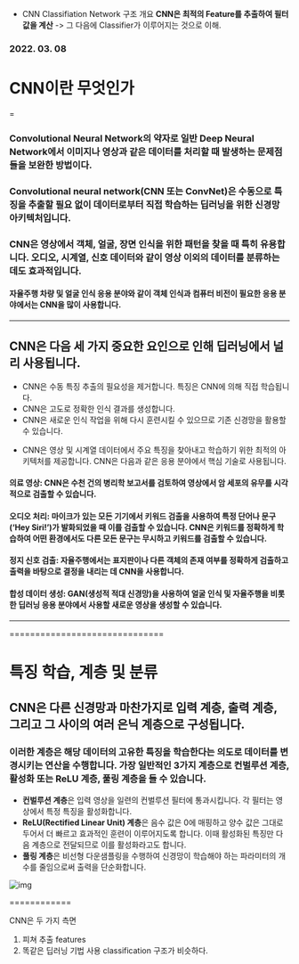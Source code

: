 * CNN Classifiation Network 구조 개요 
**CNN은 최적의 Feature를 추출하여 필터 값을 계산**
-> 그 다음에 Classifier가 이루어지는 것으로 이해. 

### 2022. 03. 08 
# CNN이란 무엇인가 
=
### Convolutional Neural Network의 약자로 일반 Deep Neural Network에서 이미지나 영상과 같은 데이터를 처리할 때 발생하는 문제점들을 보완한 방법이다. 

### Convolutional neural network(CNN 또는 ConvNet)은 수동으로 특징을 추출할 필요 없이 데이터로부터 직접 학습하는 딥러닝을 위한 신경망 아키텍처입니다.

### CNN은 영상에서 객체, 얼굴, 장면 인식을 위한 패턴을 찾을 때 특히 유용합니다. 오디오, 시계열, 신호 데이터와 같이 영상 이외의 데이터를 분류하는 데도 효과적입니다.

#### 자율주행 차량 및 얼굴 인식 응용 분야와 같이 객체 인식과 컴퓨터 비전이 필요한 응용 분야에서는 CNN을 많이 사용합니다.

------------------
## CNN은 다음 세 가지 중요한 요인으로 인해 딥러닝에서 널리 사용됩니다.

- CNN은 수동 특징 추출의 필요성을 제거합니다. 특징은 CNN에 의해 직접 학습됩니다.
- CNN은 고도로 정확한 인식 결과를 생성합니다.
- CNN은 새로운 인식 작업을 위해 다시 훈련시킬 수 있으므로 기존 신경망을 활용할 수 있습니다.

* CNN은 영상 및 시계열 데이터에서 주요 특징을 찾아내고 학습하기 위한 최적의 아키텍처를 제공합니다. CNN은 다음과 같은 응용 분야에서 핵심 기술로 사용됩니다.

#### 의료 영상: CNN은 수천 건의 병리학 보고서를 검토하여 영상에서 암 세포의 유무를 시각적으로 검출할 수 있습니다.
#### 오디오 처리: 마이크가 있는 모든 기기에서 키워드 검출을 사용하여 특정 단어나 문구(‘Hey Siri!’)가 발화되었을 때 이를 검출할 수 있습니다. CNN은 키워드를 정확하게 학습하여 어떤 환경에서도 다른 모든 문구는 무시하고 키워드를 검출할 수 있습니다.
#### 정지 신호 검출: 자율주행에서는 표지판이나 다른 객체의 존재 여부를 정확하게 검출하고 출력을 바탕으로 결정을 내리는 데 CNN을 사용합니다.
#### 합성 데이터 생성: GAN(생성적 적대 신경망)을 사용하여 얼굴 인식 및 자율주행을 비롯한 딥러닝 응용 분야에서 사용할 새로운 영상을 생성할 수 있습니다.

-------------------------------

==============================
# 특징 학습, 계층 및 분류

## CNN은 다른 신경망과 마찬가지로 입력 계층, 출력 계층, 그리고 그 사이의 여러 은닉 계층으로 구성됩니다.

### 이러한 계층은 해당 데이터의 고유한 특징을 학습한다는 의도로 데이터를 변경시키는 연산을 수행합니다. 가장 일반적인 3가지 계층으로 컨벌루션 계층, 활성화 또는 ReLU 계층, 풀링 계층을 들 수 있습니다.

- **컨벌루션 계층**은 입력 영상을 일련의 컨벌루션 필터에 통과시킵니다. 각 필터는 영상에서 특정 특징을 활성화합니다.
- **ReLU(Rectified Linear Unit) 계층**은 음수 값은 0에 매핑하고 양수 값은 그대로 두어서 더 빠르고 효과적인 훈련이 이루어지도록 합니다. 이때 활성화된 특징만 다음 계층으로 전달되므로 이를 활성화라고도 합니다.
- **풀링 계층**은 비선형 다운샘플링을 수행하여 신경망이 학습해야 하는 파라미터의 개수를 줄임으로써 출력을 단순화합니다.

![img](https://s.pstatic.net/static/www/mobile/edit/2021/0701/cropImg_728x360_67071928262748357.jpeg)

============

CNN은 두 가지 측면
1. 피쳐 추출 features
2. 똑같은 딥러닝 기법 사용 classification
구조가 비슷하다. 




